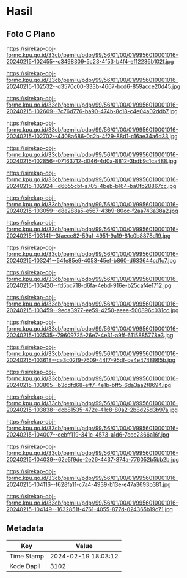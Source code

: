 # Hasil

## Foto C Plano

https://sirekap-obj-formc.kpu.go.id/33cb/pemilu/pdpr/99/56/01/00/01/9956010001016-20240215-102455--c3498309-5c23-4f53-b4f4-ef12236b102f.jpg

https://sirekap-obj-formc.kpu.go.id/33cb/pemilu/pdpr/99/56/01/00/01/9956010001016-20240215-102532--d3570c00-333b-4667-bcd6-859acce20d45.jpg

https://sirekap-obj-formc.kpu.go.id/33cb/pemilu/pdpr/99/56/01/00/01/9956010001016-20240215-102609--7c76d776-ba90-474b-8c18-c4e04a02ddb7.jpg

https://sirekap-obj-formc.kpu.go.id/33cb/pemilu/pdpr/99/56/01/00/01/9956010001016-20240215-102702--4408a686-0c2b-4f29-88d1-c16ae34a6d33.jpg

https://sirekap-obj-formc.kpu.go.id/33cb/pemilu/pdpr/99/56/01/00/01/9956010001016-20240215-102856--07163712-d046-4d0a-8812-3bdb9c1ca488.jpg

https://sirekap-obj-formc.kpu.go.id/33cb/pemilu/pdpr/99/56/01/00/01/9956010001016-20240215-102924--d6655cbf-a705-4beb-b164-ba0fb28867cc.jpg

https://sirekap-obj-formc.kpu.go.id/33cb/pemilu/pdpr/99/56/01/00/01/9956010001016-20240215-103059--d8e288a5-e567-43b9-80cc-f2aa743a38a2.jpg

https://sirekap-obj-formc.kpu.go.id/33cb/pemilu/pdpr/99/56/01/00/01/9956010001016-20240215-103141--3faece82-59af-4951-9a19-81c0b8878d19.jpg

https://sirekap-obj-formc.kpu.go.id/33cb/pemilu/pdpr/99/56/01/00/01/9956010001016-20240215-103241--541e85e9-4053-45ef-b860-d633644cd1c7.jpg

https://sirekap-obj-formc.kpu.go.id/33cb/pemilu/pdpr/99/56/01/00/01/9956010001016-20240215-103420--fd5bc718-d6fa-4ebd-916e-b25caf4e1712.jpg

https://sirekap-obj-formc.kpu.go.id/33cb/pemilu/pdpr/99/56/01/00/01/9956010001016-20240215-103459--9eda3977-ee59-4250-aeee-500896c031cc.jpg

https://sirekap-obj-formc.kpu.go.id/33cb/pemilu/pdpr/99/56/01/00/01/9956010001016-20240215-103535--79609725-26e7-4e31-a9ff-6115885778e3.jpg

https://sirekap-obj-formc.kpu.go.id/33cb/pemilu/pdpr/99/56/01/00/01/9956010001016-20240215-103618--ca3c02f9-7609-44f7-95df-ce4e4748865b.jpg

https://sirekap-obj-formc.kpu.go.id/33cb/pemilu/pdpr/99/56/01/00/01/9956010001016-20240215-103805--b3ddfd68-eff7-4e1b-bff5-6da3aa2f8694.jpg

https://sirekap-obj-formc.kpu.go.id/33cb/pemilu/pdpr/99/56/01/00/01/9956010001016-20240215-103838--dcb81535-472e-41c8-80a2-2b8d25d3b97a.jpg

https://sirekap-obj-formc.kpu.go.id/33cb/pemilu/pdpr/99/56/01/00/01/9956010001016-20240215-104007--cebff119-341c-4573-a1d6-7cee2366a16f.jpg

https://sirekap-obj-formc.kpu.go.id/33cb/pemilu/pdpr/99/56/01/00/01/9956010001016-20240215-104039--62e5f9de-2e26-4437-874a-776052b5bb2b.jpg

https://sirekap-obj-formc.kpu.go.id/33cb/pemilu/pdpr/99/56/01/00/01/9956010001016-20240215-104116--f628fa11-c7a4-4939-b13e-e47a3693b381.jpg

https://sirekap-obj-formc.kpu.go.id/33cb/pemilu/pdpr/99/56/01/00/01/9956010001016-20240215-104149--1632851f-4761-4055-877d-024365b19c71.jpg


## Metadata

| Key        | Value               |
| ---------- | ------------------- |
| Time Stamp | 2024-02-19 18:03:12 |
| Kode Dapil | 3102                |



